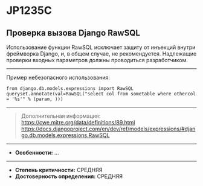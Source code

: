 # JP1235C
## Проверка вызова Django RawSQL
Использование функции RawSQL исключает защиту от инъекций внутри фреймворка Django,
и, в общем случае, не рекомендуется. Надлежащие проверки входных параметров должны проводиться
разработчиком.


---
Пример небезопасного использования:
```
from django.db.models.expressions import RawSQL
queryset.annotate(val=RawSQL("select col from sometable where othercol = '%s'" % (param, )))
```
---
> Дополнительная информация:
> <https://cwe.mitre.org/data/definitions/89.html>
> <https://docs.djangoproject.com/en/dev/ref/models/expressions/#django.db.models.expressions.RawSQL>
---
* __Особенности:__ ...
---
* __Степень критичности:__ СРЕДНЯЯ
* __Достоверность определения:__ СРЕДНЯЯ

